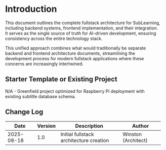 # Introduction

This document outlines the complete fullstack architecture for SubLearning, including backend systems, frontend implementation, and their integration. It serves as the single source of truth for AI-driven development, ensuring consistency across the entire technology stack.

This unified approach combines what would traditionally be separate backend and frontend architecture documents, streamlining the development process for modern fullstack applications where these concerns are increasingly intertwined.

## Starter Template or Existing Project

N/A - Greenfield project optimized for Raspberry Pi deployment with existing subtitle database schema.

## Change Log

| Date | Version | Description | Author |
|------|---------|-------------|--------|
| 2025-08-18 | 1.0 | Initial fullstack architecture creation | Winston (Architect) |
